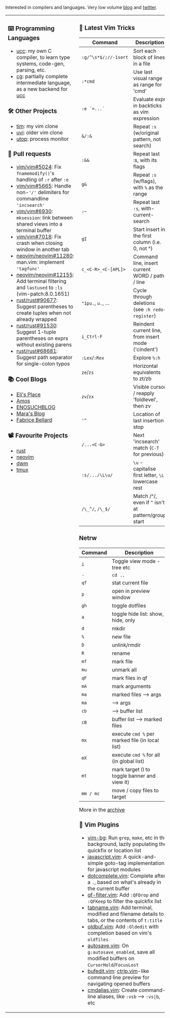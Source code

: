 Interested in compilers and languages. Very low volume [blog](https://bobrippling.github.io/) and [twitter](https://twitter.com/bobrippling).

<table><tr>

<td valign="top" width="50%">

### :keyboard: Programming Languages
- [ucc]: my own C compiler, to learn type systems, code-gen, parsing, etc.
- [cg]: partially complete intermediate language, as a new backend for [ucc]

[ucc]: https://github.com/bobrippling/ucc-c-compiler
[cg]: https://github.com/bobrippling/cg

### :hammer_and_wrench: Other Projects
- [tim]: my vim clone
- [uvi]: older vim clone
- [utop]: process monitor

[tim]: https://github.com/bobrippling/tim
[uvi]: https://github.com/bobrippling/uvi
[utop]: https://github.com/bobrippling/utop

### :construction: Pull requests

- [vim/vim#5024](https://github.com/vim/vim/pull/5024): Fix `fnamemodify()`'s handling of `:r` after `:e`
- [vim/vim#5665](https://github.com/vim/vim/pull/5665): Handle non-`'/'` delimiters for commandline `'incsearch'`
- [vim/vim#6930](https://github.com/vim/vim/pull/6930): `mksession`: link between shared views into a terminal buffer
- [vim/vim#7018](https://github.com/vim/vim/pull/7018): Fix crash when closing window in another tab
- [neovim/neovim#11280](https://github.com/neovim/neovim/pull/11280): man.vim: implement `'tagfunc'`
- [neovim/neovim#12155](https://github.com/neovim/neovim/pull/12155): Add terminal filtering and `lastused` to `:ls` (vim-patch:8.0.1651)
- [rust/rust#90677](https://github.com/rust-lang/rust/pull/90677): Suggest parentheses to create tuples when not already wrapped
- [rust/rust#91530](https://github.com/rust-lang/rust/pull/91530): Suggest 1-tuple parentheses on exprs without existing parens
- [rust/rust#68681](https://github.com/rust-lang/rust/pull/68681): Suggest path separator for single-colon typos

### :books: Cool Blogs
- [Eli's Place](https://eli.thegreenplace.net/archives/all)
- [Amos](https://fasterthanli.me/)
- [ENOSUCHBLOG](https://blog.yossarian.net/archive)
- [Mara's Blog](https://blog.m-ou.se/)
- [Fabrice Bellard](https://bellard.org/)

### :film_projector: Favourite Projects
- [rust](https://github.com/rust/rust)
- [neovim](https://github.com/neovim/neovim)
- [dwm](https://dwm.suckless.org/)
- [tmux](https://github.com/tmux/tmux)

</td>

<td valign="top" width="50%">

### :crystal_ball: Latest Vim Tricks
<!-- tips start -->

| Command                | Description                                         |
|------------------------|-----------------------------------------------------|
| `:g/^\s*$/;//-1sort`   | Sort each block of lines in a file                  |
| `:*cmd`                | Use last visual range as range for 'cmd'            |
| ``:e `=...` ``         | Evaluate expr in backticks as vim expression        |
| `&/:&`                 | Repeat `:s` (w/original pattern, not search)        |
| `:&&`                  | Repeat last :s, with its flags                      |
| `g&`                   | Repeat `:s` (w/flags), with `%` as the range        |
| `:~`                   | Repeat last `:s`, with-current-search               |
| `gI`                   | Start insert in the first column (i.e. 0, not ^)    |
| `c_<C-R>_<C-[APL]>`    | Command line, insert current WORD / path / line     |
| `"1pu.`, `u.`, ...     | Cycle through deletions (see `:h redo-register`)    |
| `i_Ctrl-F`             | Reindent current line, from insert mode ('cindent') |
| `:Lex`/`:Rex`          | Explore `%:h`                                       |
| `ze`/`zs`              | Horizontal equivalents to zt/zb                     |
| `zv`/`zx`              | Visible cursor / reapply 'foldlevel', then zv       |
| `'^`                   | Location of last insertion stop                     |
| `/...<C-G>`            | Next 'incsearch' match (`C-T` for previous)         |
| `:s/.../\L\u/`         | `\u` - capitalise first letter, `\L` lowercase rest |
| `/\_^/`, `/\_$/`       | Match /^/, even if `^` isn't at pattern/group start |

### Netrw

| Command                | Description                                         |
|------------------------|-----------------------------------------------------|
| `i`                    | Toggle view mode - tree etc                         |
| `-`                    | `cd ..`                                             |
| `qf`                   | stat current file                                   |
| `p`                    | open in preview window                              |
| `gh`                   | toggle dotfiles                                     |
| `a`                    | toggle hide list: show, hide, only                  |
| `d`                    | mkdir                                               |
| `%`                    | new file                                            |
| `D`                    | unlink/rmdir                                        |
| `R`                    | rename                                              |
| `mf`                   | mark file                                           |
| `mu`                   | unmark all                                          |
| `qF`                   | mark files in qf                                    |
| `mA`                   | mark arguments                                      |
| `ma`                   | marked files --> args                               |
| `ma`                   |              --> args                               |
| `cb`                   |              --> buffer list                        |
| `cB`                   | buffer list  --> marked files                       |
| `mx`                   | execute `cmd %` per marked file (in local list)     |
| `mX`                   | execute `cmd %` for all (in global list)            |
| `mt`                   | mark target (I to toggle banner and view it)        |
| `mm / mc`              | move / copy files to target                         |

<!-- tips end -->
More in the [archive](https://github.com/bobrippling/bobrippling/blob/master/tips.md#archive)

### :electric_plug: Vim Plugins
- [vim-bg]: Run `grep`, `make`, etc in the background, lazily populating the quickfix or location list
- [javascript.vim]: A quick-and-simple goto-tag implementation, for javascript modules
- [dotcomplete.vim]: Complete after a `.`, based on what's already in the current buffer
- [qf-filter.vim]: Add `:QFDrop` and `:QFKeep` to filter the quickfix list
- [tabname.vim]: Add terminal, modified and filename details to tabs, or the contents of `t:title`
- [oldbuf.vim]: Add `:Oldedit` with completion based on vim's `oldfiles`
- [autosave.vim]: On `g:autosave_enabled`, save all modified buffers on `CursorHold`/`FocusLost`
- [bufedit.vim]: [ctrlp.vim]-like command line preview for navigating opened buffers
- [cmdalias.vim]: Create command-line aliases, like `:vsb` --> `:vs|b`, etc

[vim-bg]: https://github.com/bobrippling/vim-bg

[javascript.vim]: https://github.com/bobrippling/dotfiles/blob/master/tiny/.vim/after/ftplugin/javascript.vim
[dotcomplete.vim]: https://github.com/bobrippling/dotfiles/blob/master/tiny/.vim/plugin/dotcomplete.vim
[qf-filter.vim]: https://github.com/bobrippling/dotfiles/blob/master/tiny/.vim/plugin/qf-filter.vim
[tabname.vim]: https://github.com/bobrippling/dotfiles/blob/master/tiny/.vim/plugin/tabname.vim
[oldbuf.vim]: https://github.com/bobrippling/dotfiles/blob/master/tiny/.vim/plugin/oldbuf.vim

[autosave.vim]: https://github.com/bobrippling/dotfiles/blob/master/tiny/.vim/plugin/basic/autosave.vim
[bufedit.vim]: https://github.com/bobrippling/dotfiles/blob/master/tiny/.vim/plugin/basic/bufedit.vim
[cmdalias.vim]: https://github.com/bobrippling/dotfiles/blob/master/tiny/.vim/plugin/basic/cmdalias.vim

[ctrlp.vim]: https://github.com/ctrlpvim/ctrlp.vim

</td>

</tr></table>
